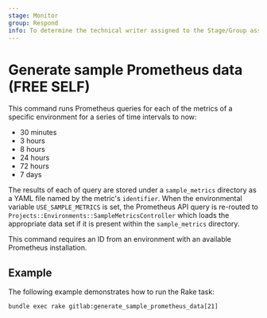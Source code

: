 ```yaml
---
stage: Monitor
group: Respond
info: To determine the technical writer assigned to the Stage/Group associated with this page, see https://about.gitlab.com/handbook/engineering/ux/technical-writing/#assignments
---
```


# Generate sample Prometheus data **(FREE SELF)**

This command runs Prometheus queries for each of the metrics of a specific environment
for a series of time intervals to now:

- 30 minutes
- 3 hours
- 8 hours
- 24 hours
- 72 hours
- 7 days

The results of each of query are stored under a `sample_metrics` directory as a YAML
file named by the metric's `identifier`. When the environmental variable `USE_SAMPLE_METRICS`
is set, the Prometheus API query is re-routed to `Projects::Environments::SampleMetricsController`
which loads the appropriate data set if it is present within the `sample_metrics` directory.

This command requires an ID from an environment with an available Prometheus installation.

## Example

The following example demonstrates how to run the Rake task:

```shell
bundle exec rake gitlab:generate_sample_prometheus_data[21]
```
